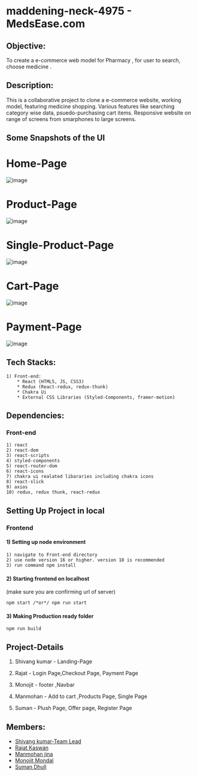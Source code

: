 # maddening-neck-4975 - MedsEase.com

## Objective:
To create a e-commerce web model for Pharmacy , for user to search, choose medicine .

## Description:

This is a collaborative project to clone a e-commerce website, working model, featuring  medicine shopping. Various features like searching category wise data, psuedo-purchasing cart items. Responsive website on range of screens from smarphones to large screens.




## Some Snapshots of the UI

# Home-Page
![image](https://user-images.githubusercontent.com/103144321/215338870-01b13727-3f6f-46d0-b8c7-00f0fab2a5ac.png)

# Product-Page
![image](https://user-images.githubusercontent.com/103144321/215338915-b9ee0a60-4b81-41a5-8be6-4625be750a1d.png)

# Single-Product-Page
![image](https://user-images.githubusercontent.com/103144321/215338937-acb932a7-21ca-473d-8c08-c2fad4e28736.png)

# Cart-Page
![image](https://user-images.githubusercontent.com/103144321/215338950-3d51a27b-0a7b-4390-ba64-e88e1778d170.png)

# Payment-Page
![image](https://user-images.githubusercontent.com/103144321/215338962-757d5609-5b59-46bc-9dfe-97e37cb1e5ce.png)


## Tech Stacks:
    
    1) Front-end:
        * React (HTML5, JS, CSS3)
        * Redux (React-redux, redux-thunk)
        * Chakra Ui
        * External CSS Libraries (Styled-Components, framer-motion)
        
## Dependencies:

### Front-end

    1) react
    2) react-dom
    3) react-scripts
    4) styled-components
    5) react-router-dom
    6) react-icons
    7) chakra ui realated libararies including chakra icons
    8) react-slick
    9) axios
    10) redux, redux thunk, react-redux
    
  
## Setting Up Project in local

### Frontend

#### 1) Setting up node environment

    1) navigate to Front-end directory
    2) use node version 16 or higher. version 18 is recommended
    3) run command npm install

#### 2) Starting frontend on localhost
(make sure you are confirming url of server)

    npm start /*or*/ npm run start

#### 3) Making Production ready folder

    npm run build


## Project-Details

1) Shivang kumar  - Landing-Page

2) Rajat          - Login Page,Checkout Page, Payment Page

3) Monojit        - footer ,Navbar

4) Manmohan       - Add to cart ,Products Page, Single Page

5) Suman          - Plush Page, Offer page, Register Page  


## Members:
* [Shivang kumar-Team Lead](https://github.com/kshivang80)
* [Rajat Kaswan](https://github.com/rajato1209)
* [Manmohan jina](https://github.com/manmohanjina)
* [Monojit Mondal](https://github.com/ninja-mono1696)
* [Suman Dhull](https://github.com/dhullsuman)



